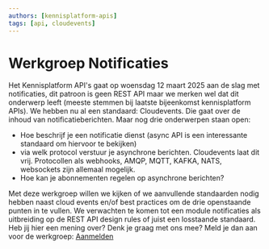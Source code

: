 ```yaml
---
authors: [kennisplatform-apis]
tags: [api, cloudevents]
---
```


# Werkgroep Notificaties

Het Kennisplatform API's gaat op woensdag 12 maart 2025 aan de slag met
notificaties, dit patroon is geen REST API maar we merken wel dat dit onderwerp
leeft (meeste stemmen bij laatste bijeenkomst kennisplatform APIs). We hebben nu
al een standaard: Cloudevents. Die gaat over de inhoud van notificatieberichten.
Maar nog drie onderwerpen staan open:

<!-- truncate -->

- Hoe beschrijf je een notificatie dienst (async API is een interessante
  standaard om hiervoor te bekijken)
- via welk protocol verstuur je asynchrone berichten. Cloudevents laat dit vrij.
  Protocollen als webhooks, AMQP, MQTT, KAFKA, NATS, websockets zijn allemaal
  mogelijk.
- Hoe kan je abonnementen regelen op asynchrone berichten?

Met deze werkgroep willen we kijken of we aanvullende standaarden nodig hebben
naast cloud events en/of best practices om de drie openstaande punten in te
vullen. We verwachten te komen tot een module notificaties als uitbreiding op de
REST API design rules of juist een losstaande standaard. Heb jij hier een mening
over? Denk je graag met ons mee? Meld je dan aan voor de werkgroep:
[Aanmelden](https://www.formdesk.com/geonovum/notificeren)
